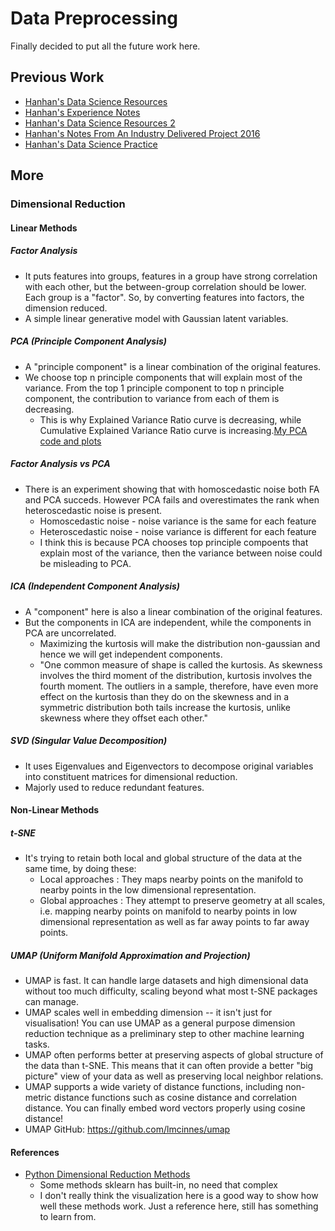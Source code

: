 # Data Preprocessing
Finally decided to put all the future work here.

## Previous Work
* [Hanhan's Data Science Resources][1]
* [Hanhan's Experience Notes][2]
* [Hanhan's Data Science Resources 2][3]
* [Hanhan's Notes From An Industry Delivered Project 2016][4]
* [Hanhan's Data Science Practice][5]

## More

### Dimensional Reduction
#### Linear Methods
##### Factor Analysis
* It puts features into groups, features in a group have strong correlation with each other, but the between-group correlation should be lower. Each group is a "factor". So, by converting features into factors, the dimension reduced.
* A simple linear generative model with Gaussian latent variables.
##### PCA (Principle Component Analysis)
* A "principle component" is a linear combination of the original features.
* We choose top n principle components that will explain most of the variance. From the top 1 principle component to top n principle component, the contribution to variance from each of them is decreasing. 
  * This is why Explained Variance Ratio curve is decreasing, while Cumulative Explained Variance Ratio curve is increasing.[My PCA code and plots][6]
##### Factor Analysis vs PCA
* There is an experiment showing that with homoscedastic noise both FA and PCA succeds. However PCA fails and overestimates the rank when heteroscedastic noise is present.
  * Homoscedastic noise - noise variance is the same for each feature
  * Heteroscedastic noise - noise variance is different for each feature
  * I think this is because PCA chooses top principle compoents that explain most of the variance, then the variance between noise could be misleading to PCA.
##### ICA (Independent Component Analysis)
* A "component" here is also a linear combination of the original features.
* But the components in ICA are independent, while the components in PCA are uncorrelated.
  * Maximizing the kurtosis will make the distribution non-gaussian and hence we will get independent components.
  * "One common measure of shape is called the kurtosis. As skewness involves the third moment of the distribution, kurtosis involves the fourth moment. The outliers in a sample, therefore, have even more effect on the kurtosis than they do on the skewness  and in a symmetric distribution both tails increase the kurtosis, unlike skewness where they offset each other."
##### SVD (Singular Value Decomposition)
* It uses Eigenvalues and Eigenvectors to decompose original variables into constituent matrices for dimensional reduction.
* Majorly used to reduce redundant features.
#### Non-Linear Methods
##### t-SNE
* It's trying to retain both local and global structure of the data at the same time, by doing these:
  * Local approaches :  They maps nearby points on the manifold to nearby points in the low dimensional representation.
  * Global approaches : They attempt to preserve geometry at all scales, i.e. mapping nearby points on manifold to nearby points in low dimensional representation as well as far away points to far away points.
##### UMAP (Uniform Manifold Approximation and Projection)
* UMAP is fast. It can handle large datasets and high dimensional data without too much difficulty, scaling beyond what most t-SNE packages can manage.
* UMAP scales well in embedding dimension -- it isn't just for visualisation! You can use UMAP as a general purpose dimension reduction technique as a preliminary step to other machine learning tasks. 
* UMAP often performs better at preserving aspects of global structure of the data than t-SNE. This means that it can often provide a better "big picture" view of your data as well as preserving local neighbor relations.
* UMAP supports a wide variety of distance functions, including non-metric distance functions such as cosine distance and correlation distance. You can finally embed word vectors properly using cosine distance!
* UMAP GitHub: https://github.com/lmcinnes/umap
#### References
* [Python Dimensional Reduction Methods][7]
  * Some methods sklearn has built-in, no need that complex
  * I don't really think the visualization here is a good way to show how well these methods work. Just a reference here, still has something to learn from.

[1]:https://github.com/hanhanwu/Hanhan_Data_Science_Resources
[2]:https://github.com/hanhanwu/Hanhan_Data_Science_Resources/blob/master/Experiences.md
[3]:https://github.com/hanhanwu/Hanhan_Data_Science_Resources2
[4]:https://github.com/hanhanwu/Hanhan_Data_Science_Practice/tree/master/classification_for_imbalanced_data
[5]:https://github.com/hanhanwu/Hanhan_Data_Science_Practice
[6]:https://github.com/hanhanwu/Hanhan_Data_Science_Practice/blob/master/make_sense_dimension_reduction.ipynb
[7]:https://www.analyticsvidhya.com/blog/2018/08/dimensionality-reduction-techniques-python/?utm_source=feedburner&utm_medium=email&utm_campaign=Feed%3A+AnalyticsVidhya+%28Analytics+Vidhya%29
